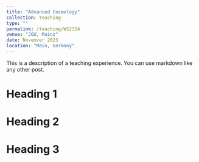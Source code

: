 ```yaml
---
title: "Advanced Cosmology"
collection: teaching
type: ""
permalink: /teaching/WS2324
venue: "JGU, Mainz"
date: Novemver 2023
location: "Main, Germany"
---
```


This is a description of a teaching experience. You can use markdown like any other post.

Heading 1
======

Heading 2
======

Heading 3
======

